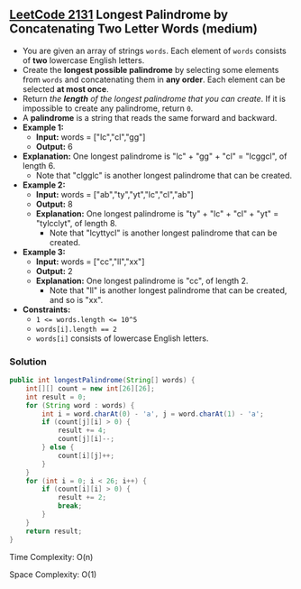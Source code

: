 ## [LeetCode 2131](https://leetcode.com/problems/longest-palindrome-by-concatenating-two-letter-words/) Longest Palindrome by Concatenating Two Letter Words (medium)

- You are given an array of strings `words`. Each element of `words` consists of **two** lowercase English letters.
- Create the **longest possible palindrome** by selecting some elements from `words` and concatenating them in **any order**. Each element can be selected **at most once**.
- Return _the **length** of the longest palindrome that you can create_. If it is impossible to create any palindrome, return `0`.
- A **palindrome** is a string that reads the same forward and backward.
- **Example 1:**
    - **Input:** words = ["lc","cl","gg"]
    - **Output:** 6
- **Explanation:** One longest palindrome is "lc" + "gg" + "cl" = "lcggcl", of length 6.
    - Note that "clgglc" is another longest palindrome that can be created.
- **Example 2:**
    - **Input:** words = ["ab","ty","yt","lc","cl","ab"]
    - **Output:** 8
    - **Explanation:** One longest palindrome is "ty" + "lc" + "cl" + "yt" = "tylcclyt", of length 8.
        - Note that "lcyttycl" is another longest palindrome that can be created.
- **Example 3:**
    - **Input:** words = ["cc","ll","xx"]
    - **Output:** 2
    - **Explanation:** One longest palindrome is "cc", of length 2.
        - Note that "ll" is another longest palindrome that can be created, and so is "xx".
- **Constraints:**
    -   `1 <= words.length <= 10^5`
    -   `words[i].length == 2`
    -   `words[i]` consists of lowercase English letters.

### Solution

```java
public int longestPalindrome(String[] words) {
    int[][] count = new int[26][26];
    int result = 0;
    for (String word : words) {
        int i = word.charAt(0) - 'a', j = word.charAt(1) - 'a';
        if (count[j][i] > 0) {
            result += 4;
            count[j][i]--;
        } else {
            count[i][j]++;
        }
    }
    for (int i = 0; i < 26; i++) {
        if (count[i][i] > 0) {
            result += 2;
            break;
        }
    }
    return result;
}
```

Time Complexity: O(n)

Space Complexity: O(1)